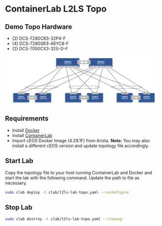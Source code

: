 # ContainerLab L2LS Topo

## Demo Topo Hardware

- (2) DCS-7280CR3-32P4-F
- (4) DCS-7280SR3-48YC8-F
- (2) DCS-7050CX3-32S-D-F

![L2LS Topo](images/clab-l2ls-topo.png)

## Requirements

- Install [Docker](https://docs.docker.com/engine/install/)
- Install [ContainerLab](https://containerlab.dev/install/)
- Import cEOS Docker Image (4.29.1F) from Arista. **Note:** You may also install a different cEOS version and update topology file accordingly.

## Start Lab

Copy the topology file to your host running ContainerLab and Docker and start the lab with the following command.  Update the path to file as necessary.

``` bash
sudo clab deploy -t clab/l2ls-lab-topo.yaml --reconfigure
```

## Stop Lab

``` bash
sudo clab destroy -t clab/l2ls-lab-topo.yaml --cleanup
```